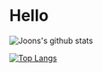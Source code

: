 # Hello


![Joons's github stats](https://github-readme-stats.vercel.app/api?username=elddy0948&theme=dark&show_icons=true)

[![Top Langs](https://github-readme-stats.vercel.app/api/top-langs/?username=elddy0948&layout=compact)](https://github.com/anuraghazra/github-readme-stats)

